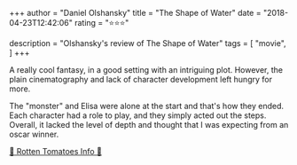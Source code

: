+++
author = "Daniel Olshansky"
title = "The Shape of Water"
date = "2018-04-23T12:42:06"
rating = "⭐⭐⭐"

description = "Olshansky's review of The Shape of Water"
tags = [
    "movie",
]
+++


A really cool fantasy, in a good setting with an intriguing plot. However, the plain cinematography and lack of character development left hungry for more.

The "monster" and Elisa were alone at the start and that's how they ended. Each character had a role to play, and they simply acted out the steps. Overall, it lacked the level of depth and thought that I was expecting from an oscar winner.

[🍅 Rotten Tomatoes Info 🍅](https://www.rottentomatoes.com//m/the_shape_of_water_2017)